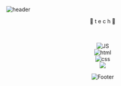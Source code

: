 ![header](https://capsule-render.vercel.app/api?type=waving&color=auto&height=300&section=header&text=yeonssu21%20git&fontSize=90)
 
<div align=center>
 🌹 t e c h 🌹
 <br><br><br>
 
![JS](https://img.shields.io/badge/JavaScript-F7DF1E?style=flat-square&logo=JavaScript&logoColor=black)<br> ![html](https://img.shields.io/badge/Html-E34F26?style=flat-square&logo=Html5&logoColor=white)<br> ![css](https://img.shields.io/badge/CSS-1572B6?style=flat-square&logo=CSS3&logoColor=white)<br> <img src="https://img.shields.io/badge/react-61DAFB?style=for-the-badge&logo=react&logoColor=black">
<br>
 
 
![Footer](https://capsule-render.vercel.app/api?type=waving&color=auto&height=200&section=footer)

